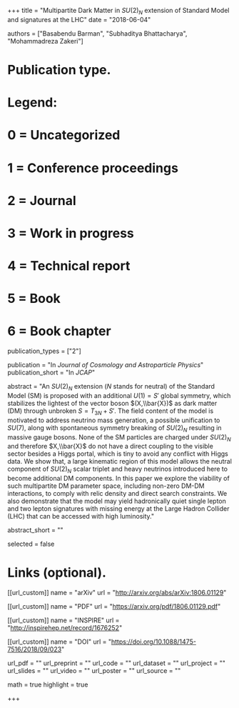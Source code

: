 +++
title = "Multipartite Dark Matter in $SU(2)_N$ extension of Standard Model and signatures at the LHC"
date = "2018-06-04"

authors = ["Basabendu Barman", "Subhaditya Bhattacharya", "Mohammadreza Zakeri"]

# Publication type.
# Legend:
# 0 = Uncategorized
# 1 = Conference proceedings
# 2 = Journal
# 3 = Work in progress
# 4 = Technical report
# 5 = Book
# 6 = Book chapter
publication_types = ["2"]

publication = "In *Journal of Cosmology and Astroparticle Physics*"
publication_short = "In *JCAP*"

abstract = "An $SU(2)_N$ extension ($N$ stands for neutral) of the Standard Model (SM) is proposed with an additional $U(1)=S'$ global symmetry, which stabilizes the lightest of the vector boson $(X,\\bar{X})$ as dark matter (DM) through unbroken $S=T_{3N}+S'$. The field content of the model is motivated to address neutrino mass generation, a possible unification to $SU(7)$, along with spontaneous symmetry breaking of $SU(2)_N$ resulting in massive gauge bosons. None of the SM particles are charged under $SU(2)_N$ and therefore $X,\\bar{X}$ do not have a direct coupling to the visible sector besides a Higgs portal, which is tiny to avoid any conflict with Higgs data. We show that, a large kinematic region of this model allows the neutral component of $SU(2)_N$ scalar triplet and heavy neutrinos introduced here to become additional DM components. In this paper we explore the viability of such multipartite DM parameter space, including non-zero DM-DM interactions, to comply with relic density and direct search constraints. We also demonstrate that the model may yield hadronically quiet single lepton and two lepton signatures with missing energy at the Large Hadron Collider (LHC) that can be accessed with high luminosity."

abstract_short = ""

selected = false

# Links (optional).
[[url_custom]]
name = "arXiv"
url = "http://arxiv.org/abs/arXiv:1806.01129"

[[url_custom]]
name = "PDF"
url = "https://arxiv.org/pdf/1806.01129.pdf"

[[url_custom]]
name = "INSPIRE"
url = "http://inspirehep.net/record/1676252"

[[url_custom]]
name = "DOI"
url = "https://doi.org/10.1088/1475-7516/2018/09/023"

url_pdf = ""
url_preprint = ""
url_code = ""
url_dataset = ""
url_project = ""
url_slides = ""
url_video = ""
url_poster = ""
url_source = ""

math = true
highlight = true

+++
